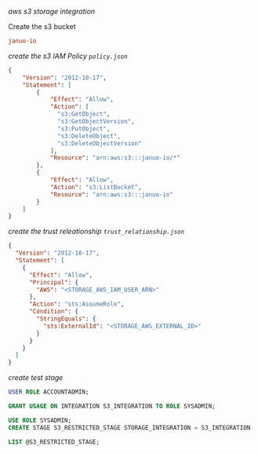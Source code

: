 _aws s3 storage integration_

Create the s3 bucket

```conf
januo-io
```

_create the s3 IAM Policy `policy.json`_

```json
{
    "Version": "2012-10-17",
    "Statement": [
        {
            "Effect": "Allow",
            "Action": [
              "s3:GetObject",
              "s3:GetObjectVersion",
              "s3:PutObject",
              "s3:DeleteObject",
              "s3:DeleteObjectVersion"
            ],
            "Resource": "arn:aws:s3:::januo-io/*"
        },
        {
            "Effect": "Allow",
            "Action": "s3:ListBucket",
            "Resource": "arn:aws:s3:::januo-io"
        }
    ]
}
```

_create the trust releationship `trust_relationship.json`_

```json
{
  "Version": "2012-10-17",
  "Statement": [
    {
      "Effect": "Allow",
      "Principal": {
        "AWS": "<STORAGE_AWS_IAM_USER_ARN>"
      },
      "Action": "sts:AssumeRole",
      "Condition": {
        "StringEquals": {
          "sts:ExternalId": "<STORAGE_AWS_EXTERNAL_ID>"
        }
      }
    }
  ]
}
```

_create test stage_

```sql
USER ROLE ACCOUNTADMIN;

GRANT USAGE ON INTEGRATION S3_INTEGRATION TO ROLE SYSADMIN;

USE ROLE SYSADMIN;
CREATE STAGE S3_RESTRICTED_STAGE STORAGE_INTEGRATION = S3_INTEGRATION   URL = 's3://januo-io';

LIST @S3_RESTRICTED_STAGE;
```
